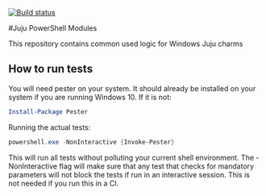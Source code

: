 [![Build status](https://ci.appveyor.com/api/projects/status/y0x1gm2n7y6ti2a9/branch/experimental?svg=true)](https://ci.appveyor.com/project/gabriel-samfira/juju-powershell-modules/branch/experimental)

#Juju PowerShell Modules


This repository contains common used logic for Windows Juju charms

## How to run tests

You will need pester on your system. It should already be installed on your system if you are running Windows 10. If it is not:

```powershell
Install-Package Pester
```

Running the actual tests:

```powershell
powershell.exe -NonInteractive {Invoke-Pester}
```

This will run all tests without polluting your current shell environment. The -NonInteractive flag will make sure that any test that checks for mandatory parameters will not block the tests if run in an interactive session. This is not needed if you run this in a CI.
